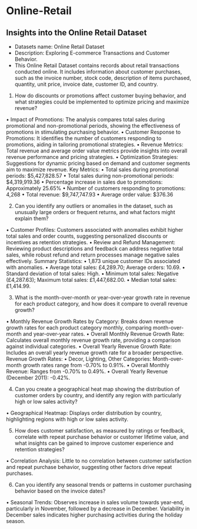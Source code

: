 # Online-Retail
## Insights into the Online Retail Dataset
* Datasets name: Online Retail Dataset
* Description: Exploring E-commerce Transactions and Customer Behavior.
* This Online Retail Dataset contains records about retail transactions conducted online. It includes information about customer purchases, such as the invoice number, stock code, description of items purchased, quantity, unit price, invoice date, customer ID, and country. 

1.	How do discounts or promotions affect customer buying behavior, and what strategies could be implemented to optimize pricing and maximize revenue?

•	Impact of Promotions: The analysis compares total sales during promotional and non-promotional periods, showing the effectiveness of promotions in stimulating purchasing behavior.
•	Customer Response to Promotions: It identifies the number of customers responding to promotions, aiding in tailoring promotional strategies.
•	Revenue Metrics: Total revenue and average order value metrics provide insights into overall revenue performance and pricing strategies.
•	Optimization Strategies: Suggestions for dynamic pricing based on demand and customer segments aim to maximize revenue.
Key Metrics:
•	Total sales during promotional periods: $5,427,828.57
•	Total sales during non-promotional periods: $4,319,919.36
•	Percentage increase in sales due to promotions: Approximately 25.65%
•	Number of customers responding to promotions: 4,268
•	Total revenue: $9,747,747.93
•	Average order value: $376.36

2.	Can you identify any outliers or anomalies in the dataset, such as unusually large orders or frequent returns, and what factors might explain them?

•	Customer Profiles: Customers associated with anomalies exhibit higher total sales and order counts, suggesting personalized discounts or incentives as retention strategies.
•	Review and Refund Management: Reviewing product descriptions and feedback can address negative total sales, while robust refund and return processes manage negative sales effectively.
Summary Statistics:
•	1,873 unique customer IDs associated with anomalies.
•	Average total sales: £4,289.70; Average orders: 10.69.
•	Standard deviation of total sales: High.
•	Minimum total sales: Negative (£4,287.63); Maximum total sales: £1,447,682.00.
•	Median total sales: £1,414.99.

3.	What is the month-over-month or year-over-year growth rate in revenue for each product category, and how does it compare to overall revenue growth?

•	Monthly Revenue Growth Rates by Category: Breaks down revenue growth rates for each product category monthly, comparing month-over-month and year-over-year rates.
•	Overall Monthly Revenue Growth Rate: Calculates overall monthly revenue growth rate, providing a comparison against individual categories.
•	Overall Yearly Revenue Growth Rate: Includes an overall yearly revenue growth rate for a broader perspective.
Revenue Growth Rates:
•	Decor, Lighting, Other Categories: Month-over-month growth rates range from -0.70% to 0.91%.
•	Overall Monthly Revenue: Ranges from -0.70% to 0.49%.
•	Overall Yearly Revenue (December 2011): -0.42%.

4.	Can you create a geographical heat map showing the distribution of customer orders by country, and identify any region with particularly high or low sales activity?

•	Geographical Heatmap: Displays order distribution by country, highlighting regions with high or low sales activity.
 
5.	How does customer satisfaction, as measured by ratings or feedback, correlate with repeat purchase behavior or customer lifetime value, and what insights can be gained to improve customer experience and retention strategies?

•	Correlation Analysis: Little to no correlation between customer satisfaction and repeat purchase behavior, suggesting other factors drive repeat purchases.

6.	Can you identify any seasonal trends or patterns in customer purchasing behavior based on the invoice dates?

•	Seasonal Trends: Observes increase in sales volume towards year-end, particularly in November, followed by a decrease in December. Variability in December sales indicates higher purchasing activities during the holiday season.


